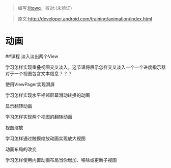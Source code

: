 > 编写:[lltowq](https://github.com/lltowq)，校对:(未验证)

> 原文:<http://developer.android.com/training/animation/index.html>

# 动画

##课程
淡入淡出两个View

学习怎样实现重叠视图交叉淡入。这节课将展示怎样交叉淡入一个一个进度指示器对于一个视图包含文本信息？？？

使用ViewPager实现滑屏

学习怎样实现水平相邻屏幕滑动转换的动画

显示翻转动画

学习怎样实现两个视图的翻转动画

视图缩放

学习怎样通过触摸缩放动画实现放大视图

动画布局的改变

学习怎样使用内置动画布局当你增加、移除或更新子视图

